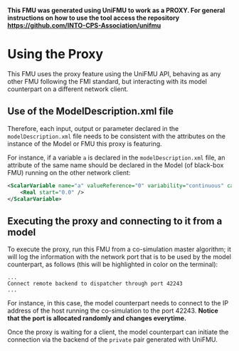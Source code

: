 **This FMU was generated using UniFMU to work as a PROXY.
For general instructions on how to use the tool access the repository https://github.com/INTO-CPS-Association/unifmu**

# Using the Proxy
This FMU uses the proxy feature using the UniFMU API, behaving as any other FMU following the FMI standard, but interacting with its model counterpart on a different network client.

## Use of the ModelDescription.xml file
Therefore, each input, output or parameter declared in the `modelDescription.xml` file needs to be consistent with the attributes on the instance of the Model or FMU this proxy is featuring.

For instance, if a variable `a` is declared in the `modelDescription.xml` file, an attribute of the same name should be declared in the Model (of black-box FMU) running on the other network client:

```xml
<ScalarVariable name="a" valueReference="0" variability="continuous" causality="input">
    <Real start="0.0" />
</ScalarVariable>
```

## Executing the proxy and connecting to it from a model
To execute the proxy, run this FMU from a co-simulation master algorithm; it will log the information with the network port that is to be used by the model counterpart, as follows (this will be highlighted in color on the terminal):

```
...
Connect remote backend to dispatcher through port 42243
...
```

For instance, in this case, the model counterpart needs to connect to the IP address of the host running the co-simulation to the port 42243. **Notice that the port is allocated randomly and changes everytime.**

Once the proxy is waiting for a client, the model counterpart can initiate the connection via the backend of the `private` pair generated with UniFMU.